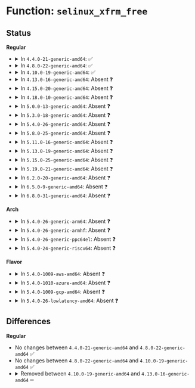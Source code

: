 # Function: <code>selinux_xfrm_free</code>

## Status
<b>Regular</b>
<ul>
<li>
<details>
<summary>In <code>4.4.0-21-generic-amd64</code>: ✅</summary>

```c
void selinux_xfrm_free(struct xfrm_sec_ctx * ctx)
```

```json
{
  "name": "selinux_xfrm_free",
  "collision_type": "Unique Static",
  "inline_type": "No",
  "funcs": [
    {
      "addr": 18446744071582370944,
      "name": "selinux_xfrm_free",
      "external": false,
      "loc": "security/selinux/xfrm.c:125",
      "file": "security/selinux/xfrm.c",
      "inline": "seen, unknown",
      "caller_inline": [],
      "caller_func": [
        "security/selinux/xfrm.c:selinux_xfrm_policy_free",
        "security/selinux/xfrm.c:selinux_xfrm_state_free"
      ]
    }
  ],
  "symbols": [
    {
      "addr": 18446744071582370944,
      "name": "selinux_xfrm_free",
      "section": ".text",
      "bind": "STB_LOCAL",
      "size": 29
    }
  ]
}
```
</details>
</li>
<li>
<details>
<summary>In <code>4.8.0-22-generic-amd64</code>: ✅</summary>

```c
void selinux_xfrm_free(struct xfrm_sec_ctx * ctx)
```

```json
{
  "name": "selinux_xfrm_free",
  "collision_type": "Unique Static",
  "inline_type": "No",
  "funcs": [
    {
      "addr": 18446744071582592064,
      "name": "selinux_xfrm_free",
      "external": false,
      "loc": "security/selinux/xfrm.c:125",
      "file": "security/selinux/xfrm.c",
      "inline": "seen, unknown",
      "caller_inline": [],
      "caller_func": [
        "security/selinux/xfrm.c:selinux_xfrm_state_free",
        "security/selinux/xfrm.c:selinux_xfrm_policy_free"
      ]
    }
  ],
  "symbols": [
    {
      "addr": 18446744071582592064,
      "name": "selinux_xfrm_free",
      "section": ".text",
      "bind": "STB_LOCAL",
      "size": 29
    }
  ]
}
```
</details>
</li>
<li>
<details>
<summary>In <code>4.10.0-19-generic-amd64</code>: ✅</summary>

```c
void selinux_xfrm_free(struct xfrm_sec_ctx * ctx)
```

```json
{
  "name": "selinux_xfrm_free",
  "collision_type": "Unique Static",
  "inline_type": "No",
  "funcs": [
    {
      "addr": 18446744071582685280,
      "name": "selinux_xfrm_free",
      "external": false,
      "loc": "security/selinux/xfrm.c:125",
      "file": "security/selinux/xfrm.c",
      "inline": "seen, unknown",
      "caller_inline": [],
      "caller_func": [
        "security/selinux/xfrm.c:selinux_xfrm_state_free",
        "security/selinux/xfrm.c:selinux_xfrm_policy_free"
      ]
    }
  ],
  "symbols": [
    {
      "addr": 18446744071582685280,
      "name": "selinux_xfrm_free",
      "section": ".text",
      "bind": "STB_LOCAL",
      "size": 29
    }
  ]
}
```
</details>
</li>
<li>
<details>
<summary>In <code>4.13.0-16-generic-amd64</code>: Absent ❓</summary>

```json
{
  "name": "selinux_xfrm_free",
  "collision_type": "Unique Static",
  "inline_type": "Selective",
  "funcs": [
    {
      "addr": 18446744071582779148,
      "name": "selinux_xfrm_free",
      "external": false,
      "loc": "security/selinux/xfrm.c:125",
      "file": "security/selinux/xfrm.c",
      "inline": "not declared, inlined",
      "caller_inline": [
        "security/selinux/xfrm.c:selinux_xfrm_state_free",
        "security/selinux/xfrm.c:selinux_xfrm_policy_free"
      ],
      "caller_func": [
        "security/selinux/xfrm.c:selinux_xfrm_state_free",
        "security/selinux/xfrm.c:selinux_xfrm_policy_free"
      ]
    }
  ],
  "symbols": [
    {
      "addr": 18446744071582778384,
      "name": "selinux_xfrm_free.part.4",
      "section": ".text",
      "bind": "STB_LOCAL",
      "size": 23
    }
  ]
}
```
</details>
</li>
<li>
<details>
<summary>In <code>4.15.0-20-generic-amd64</code>: Absent ❓</summary>

```json
{
  "name": "selinux_xfrm_free",
  "collision_type": "Unique Static",
  "inline_type": "Selective",
  "funcs": [
    {
      "addr": 18446744071582935212,
      "name": "selinux_xfrm_free",
      "external": false,
      "loc": "security/selinux/xfrm.c:125",
      "file": "security/selinux/xfrm.c",
      "inline": "not declared, inlined",
      "caller_inline": [
        "security/selinux/xfrm.c:selinux_xfrm_state_free",
        "security/selinux/xfrm.c:selinux_xfrm_policy_free"
      ],
      "caller_func": [
        "security/selinux/xfrm.c:selinux_xfrm_state_free",
        "security/selinux/xfrm.c:selinux_xfrm_policy_free"
      ]
    }
  ],
  "symbols": [
    {
      "addr": 18446744071582934448,
      "name": "selinux_xfrm_free.part.4",
      "section": ".text",
      "bind": "STB_LOCAL",
      "size": 23
    }
  ]
}
```
</details>
</li>
<li>
<details>
<summary>In <code>4.18.0-10-generic-amd64</code>: Absent ❓</summary>

```json
{
  "name": "selinux_xfrm_free",
  "collision_type": "Unique Static",
  "inline_type": "Selective",
  "funcs": [
    {
      "addr": 18446744071583135212,
      "name": "selinux_xfrm_free",
      "external": false,
      "loc": "security/selinux/xfrm.c:127",
      "file": "security/selinux/xfrm.c",
      "inline": "not declared, inlined",
      "caller_inline": [
        "security/selinux/xfrm.c:selinux_xfrm_state_free",
        "security/selinux/xfrm.c:selinux_xfrm_policy_free"
      ],
      "caller_func": [
        "security/selinux/xfrm.c:selinux_xfrm_state_free",
        "security/selinux/xfrm.c:selinux_xfrm_policy_free"
      ]
    }
  ],
  "symbols": [
    {
      "addr": 18446744071583134416,
      "name": "selinux_xfrm_free.part.4",
      "section": ".text",
      "bind": "STB_LOCAL",
      "size": 23
    }
  ]
}
```
</details>
</li>
<li>
<details>
<summary>In <code>5.0.0-13-generic-amd64</code>: Absent ❓</summary>

```json
{
  "name": "selinux_xfrm_free",
  "collision_type": "Unique Static",
  "inline_type": "Selective",
  "funcs": [
    {
      "addr": 18446744071583251212,
      "name": "selinux_xfrm_free",
      "external": false,
      "loc": "security/selinux/xfrm.c:127",
      "file": "security/selinux/xfrm.c",
      "inline": "not declared, inlined",
      "caller_inline": [
        "security/selinux/xfrm.c:selinux_xfrm_state_free",
        "security/selinux/xfrm.c:selinux_xfrm_policy_free"
      ],
      "caller_func": [
        "security/selinux/xfrm.c:selinux_xfrm_state_free",
        "security/selinux/xfrm.c:selinux_xfrm_policy_free"
      ]
    }
  ],
  "symbols": [
    {
      "addr": 18446744071583250272,
      "name": "selinux_xfrm_free.part.6",
      "section": ".text",
      "bind": "STB_LOCAL",
      "size": 23
    }
  ]
}
```
</details>
</li>
<li>
<details>
<summary>In <code>5.3.0-18-generic-amd64</code>: Absent ❓</summary>

```json
{
  "name": "selinux_xfrm_free",
  "collision_type": "Unique Static",
  "inline_type": "Selective",
  "funcs": [
    {
      "addr": 18446744071583438236,
      "name": "selinux_xfrm_free",
      "external": false,
      "loc": "security/selinux/xfrm.c:124",
      "file": "security/selinux/xfrm.c",
      "inline": "not declared, inlined",
      "caller_inline": [
        "security/selinux/xfrm.c:selinux_xfrm_state_free",
        "security/selinux/xfrm.c:selinux_xfrm_policy_free"
      ],
      "caller_func": [
        "security/selinux/xfrm.c:selinux_xfrm_state_free",
        "security/selinux/xfrm.c:selinux_xfrm_policy_free"
      ]
    }
  ],
  "symbols": [
    {
      "addr": 18446744071583437456,
      "name": "selinux_xfrm_free.part.0",
      "section": ".text",
      "bind": "STB_LOCAL",
      "size": 23
    }
  ]
}
```
</details>
</li>
<li>
<details>
<summary>In <code>5.4.0-26-generic-amd64</code>: Absent ❓</summary>

```json
{
  "name": "selinux_xfrm_free",
  "collision_type": "Unique Static",
  "inline_type": "Selective",
  "funcs": [
    {
      "addr": 18446744071583544140,
      "name": "selinux_xfrm_free",
      "external": false,
      "loc": "security/selinux/xfrm.c:124",
      "file": "security/selinux/xfrm.c",
      "inline": "not declared, inlined",
      "caller_inline": [
        "security/selinux/xfrm.c:selinux_xfrm_state_free",
        "security/selinux/xfrm.c:selinux_xfrm_policy_free"
      ],
      "caller_func": [
        "security/selinux/xfrm.c:selinux_xfrm_state_free",
        "security/selinux/xfrm.c:selinux_xfrm_policy_free"
      ]
    }
  ],
  "symbols": [
    {
      "addr": 18446744071583543360,
      "name": "selinux_xfrm_free.part.0",
      "section": ".text",
      "bind": "STB_LOCAL",
      "size": 23
    }
  ]
}
```
</details>
</li>
<li>
<details>
<summary>In <code>5.8.0-25-generic-amd64</code>: Absent ❓</summary>

```json
{
  "name": "selinux_xfrm_free",
  "collision_type": "Unique Static",
  "inline_type": "Full",
  "funcs": [
    {
      "addr": 18446744071583893676,
      "name": "selinux_xfrm_free",
      "external": false,
      "loc": "security/selinux/xfrm.c:124",
      "file": "security/selinux/xfrm.c",
      "inline": "not declared, inlined",
      "caller_inline": [
        "security/selinux/xfrm.c:selinux_xfrm_state_free",
        "security/selinux/xfrm.c:selinux_xfrm_state_free",
        "security/selinux/xfrm.c:selinux_xfrm_policy_free",
        "security/selinux/xfrm.c:selinux_xfrm_policy_free"
      ],
      "caller_func": []
    }
  ],
  "symbols": []
}
```
</details>
</li>
<li>
<details>
<summary>In <code>5.11.0-16-generic-amd64</code>: Absent ❓</summary>

```json
{
  "name": "selinux_xfrm_free",
  "collision_type": "Unique Static",
  "inline_type": "Full",
  "funcs": [
    {
      "addr": 18446744071584013756,
      "name": "selinux_xfrm_free",
      "external": false,
      "loc": "security/selinux/xfrm.c:124",
      "file": "security/selinux/xfrm.c",
      "inline": "not declared, inlined",
      "caller_inline": [
        "security/selinux/xfrm.c:selinux_xfrm_state_free",
        "security/selinux/xfrm.c:selinux_xfrm_state_free",
        "security/selinux/xfrm.c:selinux_xfrm_policy_free",
        "security/selinux/xfrm.c:selinux_xfrm_policy_free"
      ],
      "caller_func": []
    }
  ],
  "symbols": []
}
```
</details>
</li>
<li>
<details>
<summary>In <code>5.13.0-19-generic-amd64</code>: Absent ❓</summary>

```json
{
  "name": "selinux_xfrm_free",
  "collision_type": "Unique Static",
  "inline_type": "Full",
  "funcs": [
    {
      "addr": 18446744071584041772,
      "name": "selinux_xfrm_free",
      "external": false,
      "loc": "security/selinux/xfrm.c:124",
      "file": "security/selinux/xfrm.c",
      "inline": "not declared, inlined",
      "caller_inline": [
        "security/selinux/xfrm.c:selinux_xfrm_state_free",
        "security/selinux/xfrm.c:selinux_xfrm_state_free",
        "security/selinux/xfrm.c:selinux_xfrm_policy_free",
        "security/selinux/xfrm.c:selinux_xfrm_policy_free"
      ],
      "caller_func": []
    }
  ],
  "symbols": []
}
```
</details>
</li>
<li>
<details>
<summary>In <code>5.15.0-25-generic-amd64</code>: Absent ❓</summary>

```json
{
  "name": "selinux_xfrm_free",
  "collision_type": "Unique Static",
  "inline_type": "Full",
  "funcs": [
    {
      "addr": 18446744071584412940,
      "name": "selinux_xfrm_free",
      "external": false,
      "loc": "security/selinux/xfrm.c:124",
      "file": "security/selinux/xfrm.c",
      "inline": "not declared, inlined",
      "caller_inline": [
        "security/selinux/xfrm.c:selinux_xfrm_state_free",
        "security/selinux/xfrm.c:selinux_xfrm_state_free",
        "security/selinux/xfrm.c:selinux_xfrm_policy_free",
        "security/selinux/xfrm.c:selinux_xfrm_policy_free"
      ],
      "caller_func": []
    }
  ],
  "symbols": []
}
```
</details>
</li>
<li>
<details>
<summary>In <code>5.19.0-21-generic-amd64</code>: Absent ❓</summary>

```json
{
  "name": "selinux_xfrm_free",
  "collision_type": "Unique Static",
  "inline_type": "Full",
  "funcs": [
    {
      "addr": 18446744071585040348,
      "name": "selinux_xfrm_free",
      "external": false,
      "loc": "security/selinux/xfrm.c:124",
      "file": "security/selinux/xfrm.c",
      "inline": "not declared, inlined",
      "caller_inline": [
        "security/selinux/xfrm.c:selinux_xfrm_state_free",
        "security/selinux/xfrm.c:selinux_xfrm_state_free",
        "security/selinux/xfrm.c:selinux_xfrm_policy_free",
        "security/selinux/xfrm.c:selinux_xfrm_policy_free"
      ],
      "caller_func": []
    }
  ],
  "symbols": []
}
```
</details>
</li>
<li>
<details>
<summary>In <code>6.2.0-20-generic-amd64</code>: Absent ❓</summary>

```json
{
  "name": "selinux_xfrm_free",
  "collision_type": "Unique Static",
  "inline_type": "Full",
  "funcs": [
    {
      "addr": 18446744071585759212,
      "name": "selinux_xfrm_free",
      "external": false,
      "loc": "security/selinux/xfrm.c:124",
      "file": "security/selinux/xfrm.c",
      "inline": "not declared, inlined",
      "caller_inline": [
        "security/selinux/xfrm.c:selinux_xfrm_state_free",
        "security/selinux/xfrm.c:selinux_xfrm_state_free",
        "security/selinux/xfrm.c:selinux_xfrm_policy_free",
        "security/selinux/xfrm.c:selinux_xfrm_policy_free"
      ],
      "caller_func": []
    }
  ],
  "symbols": []
}
```
</details>
</li>
<li>
<details>
<summary>In <code>6.5.0-9-generic-amd64</code>: Absent ❓</summary>

```json
{
  "name": "selinux_xfrm_free",
  "collision_type": "Unique Static",
  "inline_type": "Full",
  "funcs": [
    {
      "addr": 18446744071585989836,
      "name": "selinux_xfrm_free",
      "external": false,
      "loc": "security/selinux/xfrm.c:123",
      "file": "security/selinux/xfrm.c",
      "inline": "not declared, inlined",
      "caller_inline": [
        "security/selinux/xfrm.c:selinux_xfrm_state_free",
        "security/selinux/xfrm.c:selinux_xfrm_state_free",
        "security/selinux/xfrm.c:selinux_xfrm_policy_free",
        "security/selinux/xfrm.c:selinux_xfrm_policy_free"
      ],
      "caller_func": []
    }
  ],
  "symbols": []
}
```
</details>
</li>
<li>
<details>
<summary>In <code>6.8.0-31-generic-amd64</code>: Absent ❓</summary>

```json
{
  "name": "selinux_xfrm_free",
  "collision_type": "Unique Static",
  "inline_type": "Full",
  "funcs": [
    {
      "addr": 18446744071586237164,
      "name": "selinux_xfrm_free",
      "external": false,
      "loc": "security/selinux/xfrm.c:123",
      "file": "security/selinux/xfrm.c",
      "inline": "not declared, inlined",
      "caller_inline": [
        "security/selinux/xfrm.c:selinux_xfrm_state_free",
        "security/selinux/xfrm.c:selinux_xfrm_state_free",
        "security/selinux/xfrm.c:selinux_xfrm_policy_free",
        "security/selinux/xfrm.c:selinux_xfrm_policy_free"
      ],
      "caller_func": []
    }
  ],
  "symbols": []
}
```
</details>
</li>
</ul>
<b>Arch</b>
<ul>
<li>
<details>
<summary>In <code>5.4.0-26-generic-arm64</code>: Absent ❓</summary>

```json
{
  "name": "selinux_xfrm_free",
  "collision_type": "Unique Static",
  "inline_type": "Full",
  "funcs": [
    {
      "addr": 18446603336495315980,
      "name": "selinux_xfrm_free",
      "external": false,
      "loc": "security/selinux/xfrm.c:124",
      "file": "security/selinux/xfrm.c",
      "inline": "not declared, inlined",
      "caller_inline": [
        "security/selinux/xfrm.c:selinux_xfrm_state_free",
        "security/selinux/xfrm.c:selinux_xfrm_state_free",
        "security/selinux/xfrm.c:selinux_xfrm_policy_free",
        "security/selinux/xfrm.c:selinux_xfrm_policy_free"
      ],
      "caller_func": []
    }
  ],
  "symbols": []
}
```
</details>
</li>
<li>
<details>
<summary>In <code>5.4.0-26-generic-armhf</code>: Absent ❓</summary>

```json
{
  "name": "selinux_xfrm_free",
  "collision_type": "Unique Static",
  "inline_type": "Selective",
  "funcs": [
    {
      "addr": 3228693904,
      "name": "selinux_xfrm_free",
      "external": false,
      "loc": "security/selinux/xfrm.c:124",
      "file": "security/selinux/xfrm.c",
      "inline": "not declared, inlined",
      "caller_inline": [
        "security/selinux/xfrm.c:selinux_xfrm_state_free",
        "security/selinux/xfrm.c:selinux_xfrm_policy_free"
      ],
      "caller_func": [
        "security/selinux/xfrm.c:selinux_xfrm_state_free",
        "security/selinux/xfrm.c:selinux_xfrm_policy_free"
      ]
    }
  ],
  "symbols": [
    {
      "addr": 3228692896,
      "name": "selinux_xfrm_free.part.0",
      "section": ".text",
      "bind": "STB_LOCAL",
      "size": 60
    }
  ]
}
```
</details>
</li>
<li>
<details>
<summary>In <code>5.4.0-26-generic-ppc64el</code>: Absent ❓</summary>

```json
{
  "name": "selinux_xfrm_free",
  "collision_type": "Unique Static",
  "inline_type": "Full",
  "funcs": [
    {
      "addr": 13835058055289306068,
      "name": "selinux_xfrm_free",
      "external": false,
      "loc": "security/selinux/xfrm.c:124",
      "file": "security/selinux/xfrm.c",
      "inline": "not declared, inlined",
      "caller_inline": [
        "security/selinux/xfrm.c:selinux_xfrm_state_free",
        "security/selinux/xfrm.c:selinux_xfrm_state_free",
        "security/selinux/xfrm.c:selinux_xfrm_policy_free",
        "security/selinux/xfrm.c:selinux_xfrm_policy_free"
      ],
      "caller_func": []
    }
  ],
  "symbols": []
}
```
</details>
</li>
<li>
<details>
<summary>In <code>5.4.0-24-generic-riscv64</code>: Absent ❓</summary>

```json
{
  "name": "selinux_xfrm_free",
  "collision_type": "Unique Static",
  "inline_type": "Full",
  "funcs": [
    {
      "addr": 18446743936274532530,
      "name": "selinux_xfrm_free",
      "external": false,
      "loc": "security/selinux/xfrm.c:124",
      "file": "security/selinux/xfrm.c",
      "inline": "not declared, inlined",
      "caller_inline": [
        "security/selinux/xfrm.c:selinux_xfrm_state_free",
        "security/selinux/xfrm.c:selinux_xfrm_policy_free"
      ],
      "caller_func": []
    }
  ],
  "symbols": []
}
```
</details>
</li>
</ul>
<b>Flavor</b>
<ul>
<li>
<details>
<summary>In <code>5.4.0-1009-aws-amd64</code>: Absent ❓</summary>

```json
{
  "name": "selinux_xfrm_free",
  "collision_type": "Unique Static",
  "inline_type": "Selective",
  "funcs": [
    {
      "addr": 18446744071583512876,
      "name": "selinux_xfrm_free",
      "external": false,
      "loc": "security/selinux/xfrm.c:124",
      "file": "security/selinux/xfrm.c",
      "inline": "not declared, inlined",
      "caller_inline": [
        "security/selinux/xfrm.c:selinux_xfrm_state_free",
        "security/selinux/xfrm.c:selinux_xfrm_policy_free"
      ],
      "caller_func": [
        "security/selinux/xfrm.c:selinux_xfrm_state_free",
        "security/selinux/xfrm.c:selinux_xfrm_policy_free"
      ]
    }
  ],
  "symbols": [
    {
      "addr": 18446744071583512096,
      "name": "selinux_xfrm_free.part.0",
      "section": ".text",
      "bind": "STB_LOCAL",
      "size": 23
    }
  ]
}
```
</details>
</li>
<li>
<details>
<summary>In <code>5.4.0-1010-azure-amd64</code>: Absent ❓</summary>

```json
{
  "name": "selinux_xfrm_free",
  "collision_type": "Unique Static",
  "inline_type": "Selective",
  "funcs": [
    {
      "addr": 18446744071583449932,
      "name": "selinux_xfrm_free",
      "external": false,
      "loc": "security/selinux/xfrm.c:124",
      "file": "security/selinux/xfrm.c",
      "inline": "not declared, inlined",
      "caller_inline": [
        "security/selinux/xfrm.c:selinux_xfrm_state_free",
        "security/selinux/xfrm.c:selinux_xfrm_policy_free"
      ],
      "caller_func": [
        "security/selinux/xfrm.c:selinux_xfrm_state_free",
        "security/selinux/xfrm.c:selinux_xfrm_policy_free"
      ]
    }
  ],
  "symbols": [
    {
      "addr": 18446744071583449152,
      "name": "selinux_xfrm_free.part.0",
      "section": ".text",
      "bind": "STB_LOCAL",
      "size": 23
    }
  ]
}
```
</details>
</li>
<li>
<details>
<summary>In <code>5.4.0-1009-gcp-amd64</code>: Absent ❓</summary>

```json
{
  "name": "selinux_xfrm_free",
  "collision_type": "Unique Static",
  "inline_type": "Selective",
  "funcs": [
    {
      "addr": 18446744071583496652,
      "name": "selinux_xfrm_free",
      "external": false,
      "loc": "security/selinux/xfrm.c:124",
      "file": "security/selinux/xfrm.c",
      "inline": "not declared, inlined",
      "caller_inline": [
        "security/selinux/xfrm.c:selinux_xfrm_state_free",
        "security/selinux/xfrm.c:selinux_xfrm_policy_free"
      ],
      "caller_func": [
        "security/selinux/xfrm.c:selinux_xfrm_state_free",
        "security/selinux/xfrm.c:selinux_xfrm_policy_free"
      ]
    }
  ],
  "symbols": [
    {
      "addr": 18446744071583495872,
      "name": "selinux_xfrm_free.part.0",
      "section": ".text",
      "bind": "STB_LOCAL",
      "size": 23
    }
  ]
}
```
</details>
</li>
<li>
<details>
<summary>In <code>5.4.0-26-lowlatency-amd64</code>: Absent ❓</summary>

```json
{
  "name": "selinux_xfrm_free",
  "collision_type": "Unique Static",
  "inline_type": "Selective",
  "funcs": [
    {
      "addr": 18446744071583593020,
      "name": "selinux_xfrm_free",
      "external": false,
      "loc": "security/selinux/xfrm.c:124",
      "file": "security/selinux/xfrm.c",
      "inline": "not declared, inlined",
      "caller_inline": [
        "security/selinux/xfrm.c:selinux_xfrm_state_free",
        "security/selinux/xfrm.c:selinux_xfrm_policy_free"
      ],
      "caller_func": [
        "security/selinux/xfrm.c:selinux_xfrm_state_free",
        "security/selinux/xfrm.c:selinux_xfrm_policy_free"
      ]
    }
  ],
  "symbols": [
    {
      "addr": 18446744071583592240,
      "name": "selinux_xfrm_free.part.0",
      "section": ".text",
      "bind": "STB_LOCAL",
      "size": 23
    }
  ]
}
```
</details>
</li>
</ul>

## Differences
<b>Regular</b>
<ul>
<li>
No changes between <code>4.4.0-21-generic-amd64</code> and <code>4.8.0-22-generic-amd64</code> ✅
</li>
<li>
No changes between <code>4.8.0-22-generic-amd64</code> and <code>4.10.0-19-generic-amd64</code> ✅
</li>
<li>
<details>
<summary>Removed between <code>4.10.0-19-generic-amd64</code> and <code>4.13.0-16-generic-amd64</code> ➖</summary>

```c
void selinux_xfrm_free(struct xfrm_sec_ctx * ctx)
```
</details>
</li>
</ul>
